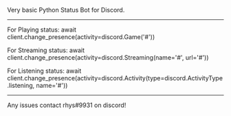 Very basic Python Status Bot for Discord. 

---------------------------------------------
For Playing status: await client.change_presence(activity=discord.Game('#'))

For Streaming status: await client.change_presence(activity=discord.Streaming(name='#', url='#'))

For Listening status: await client.change_presence(activity=discord.Activity(type=discord.ActivityType.listening, name='#'))

--------------------------------------------

Any issues contact 
rhys#9931 on discord!
